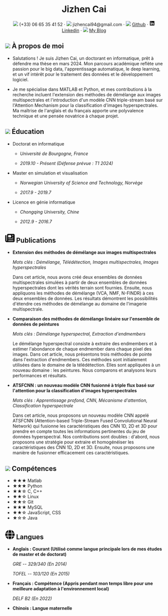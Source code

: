  <center>
     <h1>Jizhen Cai</h1>
     <div>
         <span>
             <img src="assets/phone-solid.svg" width="18px">
             (+33) 06 65 35 41 52
         </span>
         ·
         <span>
             <img src="assets/envelope-solid.svg" width="18px">
             jizhencai94@gmail.com
         </span>
         ·
         <span>
             <img src="assets/github-brands.svg" width="18px">
             <a href="https://github.com/Gogogoforit">Github</a>
         </span>
         ·
         <span>
             <img src="assets/linkedin.svg" width="18px">
             <a href="https://www.linkedin.com/in/jizhen-cai-7527a9162/">Linkedin</a>
         </span>
         ·
         <span>
             <img src="assets/rss-solid.svg" width="18px">
             <a href="https://blog.csdn.net/garrulousabyss">My Blog</a>
         </span>
     </div>
 </center>

## <img src="assets/info-circle-solid.svg" width="30px"> À propos de moi

- Salutations ! Je suis Jizhen Cai, un doctorant en informatique, prêt à défendre ma thèse en mars 2024. Mon parcours académique reflète une passion pour le big data, l'apprentissage automatique, le deep learning, et un vif intérêt pour le traitement des données et le développement logiciel.

- Je me spécialise dans MATLAB et Python, et mes contributions à la recherche incluent l'extension des méthodes de démélange aux images multispectrales et l'introduction d'un modèle CNN triple-stream basé sur l'Attention Mechanism pour la classification d'images hyperspectrales. Ma maîtrise de l'anglais et du français apporte une polyvalence technique et une pensée novatrice à chaque projet.

## <img src="assets/graduation-cap-solid.svg" width="30px"> Éducation

- Doctorat en informatique

  - *Université de Bourgogne, France*
  
  - *2019.10 - Présent (Défense prévue : T1 2024)*
  
- Master en simulation et visualisation

  - *Norwegian University of Science and Technology, Norvège*
  
  - *2017.9 - 2019.7*
  
- Licence en génie informatique

  - *Chongqing University, Chine*
  
  - *2012.9 - 2016.7*

## <img src="assets/newspaper.svg" width="30px"> Publications

- **Extension des méthodes de démélange aux images multispectrales**

  *Mots clés : Démélange, Télédétection, Images multispectrales, Images hyperspectrales*

  Dans cet article, nous avons créé deux ensembles de données multispectrales simulées à partir de deux ensembles de données hyperspectrales dont les vérités terrain sont fournies. Ensuite, nous appliquons les méthodes de démélange (VCA, NMF, N-FINDR) à ces deux ensembles de données. Les résultats démontrent les possibilités d'étendre ces méthodes de démélange au domaine de l'imagerie multispectrale.

- **Comparaison des méthodes de démélange linéaire sur l'ensemble de données de peintures**

  *Mots clés : Démélange hyperspectral, Extraction d'endmembers*

  Le démélange hyperspectral consiste à extraire des endmembers et à estimer l'abondance de chaque endmember dans chaque pixel des images. Dans cet article, nous présentons trois méthodes de pointe dans l'extraction d'endmembers. Ces méthodes sont initialement utilisées dans le domaine de la télédétection. Elles sont appliquées à un nouveau domaine : les peintures. Nous comparons et analysons leurs performances et résultats.

- **ATSFCNN : un nouveau modèle CNN fusionné à triple flux basé sur l'attention pour la classification d'images hyperspectrales**

  *Mots clés : Apprentissage profond, CNN, Mécanisme d'attention, Classification hyperspectrale*

  Dans cet article, nous proposons un nouveau modèle CNN appelé ATSFCNN (Attention-based Triple-Stream Fused Convolutional Neural Network) qui fusionne les caractéristiques des CNN 1D, 2D et 3D pour prendre en compte toutes les informations pertinentes du jeu de données hyperspectral. Nos contributions sont doubles : d'abord, nous proposons une stratégie pour extraire et homogénéiser les caractéristiques des CNN 1D, 2D et 3D. Ensuite, nous proposons une manière de fusionner efficacement ces caractéristiques.

## <img src="assets/tools-solid.svg" width="30px"> Compétences

- ★★★ Matlab 
- ★★★ Python
- ★★☆ C, C++
- ★★☆ Linux
- ★★☆ Git
- ★★★ MySQL
- ★★☆ JavaScript, CSS
- ★☆☆ Java

## <img src="assets/globe.svg" width="30px"> Langues

- **Anglais : Courant (Utilisé comme langue principale lors de mes études de master et de doctorat)**

  *GRE -- 329/340 (En 2014)*

  *TOFEL -- 103/120 (En 2015)*
  
- **Français : Compétence (Appris pendant mon temps libre pour une meilleure adaptation à l'environnement local)**

  *DELF B2 (En 2022)*

- **Chinois : Langue maternelle**


